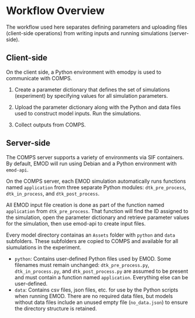 # Workflow Overview

The workflow used here separates defining parameters and uploading files (client-side operations) from writing inputs and running simulations (server-side).

## Client-side

On the client side, a Python environment with emodpy is used to communicate with COMPS.

1. Create a parameter dictionary that defines the set of simulations (experiment) by specifying values for all simulation parameters.

2. Upload the parameter dictionary along with the Python and data files used to construct model inputs. Run the simulations.

3. Collect outputs from COMPS.

## Server-side

The COMPS server supports a variety of environments via SIF containers. By default, EMOD will run using Debian and a Python environment with `emod-api`. 

On the COMPS server, each EMOD simulation automatically runs functions named `application` from three separate Python modules: `dtk_pre_process`, `dtk_in_process`, and `dtk_post_process`.

All EMOD input file creation is done as part of the function named `application` from `dtk_pre_process`. That function will find the ID assigned to the simulation, open the parameter dictionary and retrieve parameter values for the simulation, then use emod-api to create input files.

Every model directory containas an `Assets` folder with `python` and `data` subfolders. These subfolders are copied to COMPS and available for all siumulations in the experiment.

* `python`: Contains user-defined Python files used by EMOD. Some filenames must remain unchanged: `dtk_pre_process.py`, `dtk_in_process.py`, and `dtk_post_process.py` are assumed to be present and must contain a function named `application`. Everything else can be user-defined.
* `data`: Contains csv files, json files, etc. for use by the Python scripts when running EMOD. There are no required data files, but models without data files include an unused empty file (`no_data.json`) to ensure the directory structure is retained.

